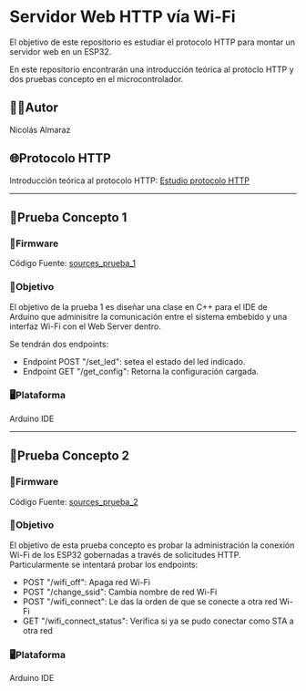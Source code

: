 # Servidor Web HTTP vía Wi-Fi
El objetivo de este repositorio es estudiar el protocolo HTTP para montar un servidor web en un ESP32.

En este repositorio encontrarán una introducción teórica al protoclo HTTP y dos pruebas concepto en el microcontrolador.

## 🧑‍💻Autor
Nicolás Almaraz

## 🌐Protocolo HTTP
Introducción teórica al protocolo HTTP: [Estudio protocolo HTTP](https://github.com/NicolasTobiasAlmaraz/wifi_http_server/blob/main/investigacion/README.md)

---
## 🧪Prueba Concepto 1
### 📂Firmware
Código Fuente: [sources_prueba_1](https://github.com/NicolasTobiasAlmaraz/wifi_http_server/tree/main/prueba1)

### 🎯Objetivo
El objetivo de la prueba 1 es diseñar una clase en C++ para el IDE de Arduino que adminisitre la comunicación entre el sistema embebido y una interfaz Wi-Fi con el Web Server dentro.

Se tendrán dos endpoints:
- Endpoint POST "/set_led": setea el estado del led indicado.
- Endpoint GET "/get_config": Retorna la configuración cargada.

### 🖥️Plataforma
Arduino IDE

---

## 🧪Prueba Concepto 2
### 📂Firmware
Código Fuente: [sources_prueba_2](https://github.com/NicolasTobiasAlmaraz/wifi_http_server/tree/main/prueba2)

### 🎯Objetivo
El objetivo de esta prueba concepto es probar la administración la conexión Wi-Fi de los ESP32 gobernadas a través de solicitudes HTTP.
Particularmente se intentará probar los endpoints:
- POST "/wifi_off": Apaga red Wi-Fi
- POST "/change_ssid": Cambia nombre de red Wi-Fi
- POST "/wifi_connect": Le das la orden de que se conecte a otra red Wi-Fi
- GET "/wifi_connect_status": Verifica si ya se pudo conectar como STA a otra red

### 🖥️Plataforma
Arduino IDE
